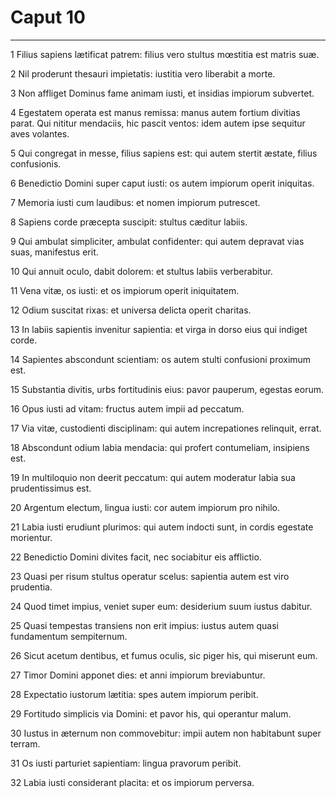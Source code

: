 # Caput 10

***

1 Filius sapiens lætificat patrem: filius vero stultus mœstitia est matris suæ.

2 Nil proderunt thesauri impietatis: iustitia vero liberabit a morte.

3 Non affliget Dominus fame animam iusti, et insidias impiorum subvertet.

4 Egestatem operata est manus remissa: manus autem fortium divitias parat. Qui nititur mendaciis, hic pascit ventos: idem autem ipse sequitur aves volantes.

5 Qui congregat in messe, filius sapiens est: qui autem stertit æstate, filius confusionis.

6 Benedictio Domini super caput iusti: os autem impiorum operit iniquitas.

7 Memoria iusti cum laudibus: et nomen impiorum putrescet.

8 Sapiens corde præcepta suscipit: stultus cæditur labiis.

9 Qui ambulat simpliciter, ambulat confidenter: qui autem depravat vias suas, manifestus erit.

10 Qui annuit oculo, dabit dolorem: et stultus labiis verberabitur.

11 Vena vitæ, os iusti: et os impiorum operit iniquitatem.

12 Odium suscitat rixas: et universa delicta operit charitas.

13 In labiis sapientis invenitur sapientia: et virga in dorso eius qui indiget corde.

14 Sapientes abscondunt scientiam: os autem stulti confusioni proximum est.

15 Substantia divitis, urbs fortitudinis eius: pavor pauperum, egestas eorum.

16 Opus iusti ad vitam: fructus autem impii ad peccatum.

17 Via vitæ, custodienti disciplinam: qui autem increpationes relinquit, errat.

18 Abscondunt odium labia mendacia: qui profert contumeliam, insipiens est.

19 In multiloquio non deerit peccatum: qui autem moderatur labia sua prudentissimus est.

20 Argentum electum, lingua iusti: cor autem impiorum pro nihilo.

21 Labia iusti erudiunt plurimos: qui autem indocti sunt, in cordis egestate morientur.

22 Benedictio Domini divites facit, nec sociabitur eis afflictio.

23 Quasi per risum stultus operatur scelus: sapientia autem est viro prudentia.

24 Quod timet impius, veniet super eum: desiderium suum iustus dabitur.

25 Quasi tempestas transiens non erit impius: iustus autem quasi fundamentum sempiternum.

26 Sicut acetum dentibus, et fumus oculis, sic piger his, qui miserunt eum.

27 Timor Domini apponet dies: et anni impiorum breviabuntur.

28 Expectatio iustorum lætitia: spes autem impiorum peribit.

29 Fortitudo simplicis via Domini: et pavor his, qui operantur malum.

30 Iustus in æternum non commovebitur: impii autem non habitabunt super terram.

31 Os iusti parturiet sapientiam: lingua pravorum peribit.

32 Labia iusti considerant placita: et os impiorum perversa.

